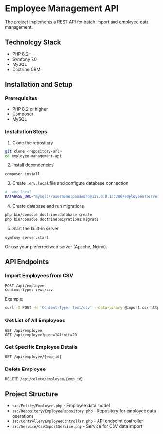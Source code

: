 # Employee Management API

The project implements a REST API for batch import and employee data management.

## Technology Stack

* PHP 8.2+
* Symfony 7.0
* MySQL
* Doctrine ORM

## Installation and Setup

### Prerequisites

* PHP 8.2 or higher
* Composer
* MySQL

### Installation Steps

1. Clone the repository
```bash
git clone <repository-url>
cd employee-management-api
```

2. Install dependencies
```bash
composer install
```

3. Create `.env.local` file and configure database connection
```bash
# .env.local
DATABASE_URL="mysql://username:password@127.0.0.1:3306/employees?serverVersion=8.0.32&charset=utf8mb4"
```

4. Create database and run migrations
```bash
php bin/console doctrine:database:create
php bin/console doctrine:migrations:migrate
```

5. Start the built-in server
```bash
symfony server:start
```

Or use your preferred web server (Apache, Nginx).

## API Endpoints

### Import Employees from CSV

```
POST /api/employee
Content-Type: text/csv
```

Example:
```bash
curl -X POST -H 'Content-Type: text/csv' --data-binary @import.csv http://localhost:8000/api/employee
```

### Get List of All Employees

```
GET /api/employee
GET /api/employee?page=1&limit=20
```

### Get Specific Employee Details

```
GET /api/employee/{emp_id}
```

### Delete Employee

```
DELETE /api/delete/employee/{emp_id}
```

## Project Structure

- `src/Entity/Employee.php` - Employee data model
- `src/Repository/EmployeeRepository.php` - Repository for employee data operations
- `src/Controller/EmployeeController.php` - API endpoint controller
- `src/Service/CsvImportService.php` - Service for CSV data import
